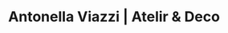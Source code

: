 ---
title: "Antonella Viazzi | Atelir & Deco"
url: /el-tesoro/antonella-viazzi-atelir-y-deco/
shop: artesanía
---